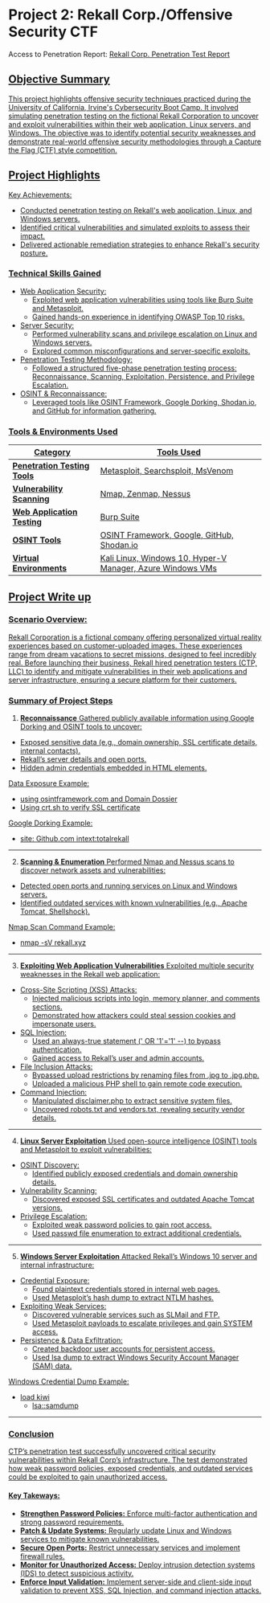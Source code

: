 # Project 2: Rekall Corp./Offensive Security CTF</h1>
Access to Penetration Report: <a href="https://docs.google.com/document/d/1zfVIe7LJ8fOoi3NC7aC5xWmRKBWl9SUO54s5z5DAnKU/edit?usp=sharing"> Rekall Corp. Penetration Test Report
## Objective Summary
This project highlights offensive security techniques practiced during the University of California, Irvine's Cybersecurity Boot Camp. It involved simulating penetration testing on the fictional Rekall Corporation to uncover and exploit vulnerabilities within their web application, Linux servers, and Windows. The objective was to identify potential security weaknesses and demonstrate real-world offensive security methodologies through a Capture the Flag (CTF) style competition.
 
## Project Highlights
Key Achievements:
- Conducted penetration testing on Rekall's web application, Linux, and Windows servers.
- Identified critical vulnerabilities and simulated exploits to assess their impact.
- Delivered actionable remediation strategies to enhance Rekall's security posture.

### Technical Skills Gained
- Web Application Security:
   - Exploited web application vulnerabilities using tools like Burp Suite and Metasploit.
   - Gained hands-on experience in identifying OWASP Top 10 risks.
- Server Security:
   - Performed vulnerability scans and privilege escalation on Linux and Windows servers.
   - Explored common misconfigurations and server-specific exploits.
- Penetration Testing Methodology:
   - Followed a structured five-phase penetration testing process: Reconnaissance, Scanning, Exploitation, Persistence, and Privilege Escalation.
- OSINT & Reconnaissance:
   - Leveraged tools like OSINT Framework, Google Dorking, Shodan.io, and GitHub for information gathering.

### Tools & Environments Used
| Category                                      | Tools Used       |
|-----------------------------------------------|----------------------------|
| <b>Penetration Testing Tools</b>       | Metasploit, Searchsploit, MsVenom |
| <b>Vulnerability Scanning</b>  |  Nmap, Zenmap, Nessus | 
| <b>Web Application Testing</b> | Burp Suite | 
| <b>OSINT Tools</b> | OSINT Framework, Google, GitHub, Shodan.io | 
| <b>Virtual Environments</b> |  Kali Linux, Windows 10, Hyper-V Manager, Azure Windows VMs | 




## Project Write up
### Scenario Overview:
Rekall Corporation is a fictional company offering personalized virtual reality experiences based on customer-uploaded images. These experiences range from dream vacations to secret missions, designed to feel incredibly real. Before launching their business, Rekall hired penetration testers (CTP, LLC) to identify and mitigate vulnerabilities in their web applications and server infrastructure, ensuring a secure platform for their customers.

### Summary of Project Steps 
1. <b>Reconnaissance</b>
Gathered publicly available information using Google Dorking and OSINT tools to uncover:
- Exposed sensitive data (e.g., domain ownership, SSL certificate details, internal contacts).
- Rekall’s server details and open ports.
- Hidden admin credentials embedded in HTML elements.

Data Exposure Example:
- using osintframework.com and Domain Dossier
- Using crt.sh to verify SSL certificate 

Google Dorking Example:
- site: Github.com intext:totalrekall
_____________
2. <b>Scanning & Enumeration</b>
Performed Nmap and Nessus scans to discover network assets and vulnerabilities:
- Detected open ports and running services on Linux and Windows servers.
- Identified outdated services with known vulnerabilities (e.g., Apache Tomcat, Shellshock).

Nmap Scan Command Example:
- nmap -sV rekall.xyz
_____________
3. <b>Exploiting Web Application Vulnerabilities</b>
Exploited multiple security weaknesses in the Rekall web application:
- Cross-Site Scripting (XSS) Attacks:
  - Injected malicious scripts into login, memory planner, and comments sections.
  - Demonstrated how attackers could steal session cookies and impersonate users.
- SQL Injection:
  - Used an always-true statement (' OR '1'='1' --) to bypass authentication.
  - Gained access to Rekall’s user and admin accounts.
- File Inclusion Attacks:
  - Bypassed upload restrictions by renaming files from .jpg to .jpg.php.
  - Uploaded a malicious PHP shell to gain remote code execution.
- Command Injection:
  - Manipulated disclaimer.php to extract sensitive system files.
  - Uncovered robots.txt and vendors.txt, revealing security vendor details.
_____________
4. <b>Linux Server Exploitation</b>
Used open-source intelligence (OSINT) tools and Metasploit to exploit vulnerabilities:
- OSINT Discovery:
  - Identified publicly exposed credentials and domain ownership details.
- Vulnerability Scanning:
  - Discovered exposed SSL certificates and outdated Apache Tomcat versions.
- Privilege Escalation:
  - Exploited weak password policies to gain root access.
  - Used passwd file enumeration to extract additional credentials.
_____________
5. <b>Windows Server Exploitation</b>
Attacked Rekall’s Windows 10 server and internal infrastructure:
- Credential Exposure:
  - Found plaintext credentials stored in internal web pages.
  - Used Metasploit’s hash dump to extract NTLM hashes.
- Exploiting Weak Services:
  - Discovered vulnerable services such as SLMail and FTP.
  - Used Metasploit payloads to escalate privileges and gain SYSTEM access.
- Persistence & Data Exfiltration:
  - Created backdoor user accounts for persistent access.
  - Used lsa dump to extract Windows Security Account Manager (SAM) data.

Windows Credential Dump Example:
- load kiwi
  - lsa::samdump
_____________
### Conclusion
CTP’s penetration test successfully uncovered critical security vulnerabilities within Rekall Corp’s infrastructure. The test demonstrated how weak password policies, exposed credentials, and outdated services could be exploited to gain unauthorized access.

#### Key Takeways:
- <b>Strengthen Password Policies:</b> Enforce multi-factor authentication and strong password requirements.
- <b>Patch & Update Systems:</b> Regularly update Linux and Windows services to mitigate known vulnerabilities.
- <b>Secure Open Ports:</b> Restrict unnecessary services and implement firewall rules.
- <b>Monitor for Unauthorized Access:</b> Deploy intrusion detection systems (IDS) to detect suspicious activity.
- <b>Enforce Input Validation:</b> Implement server-side and client-side input validation to prevent XSS, SQL Injection, and command injection attacks.


